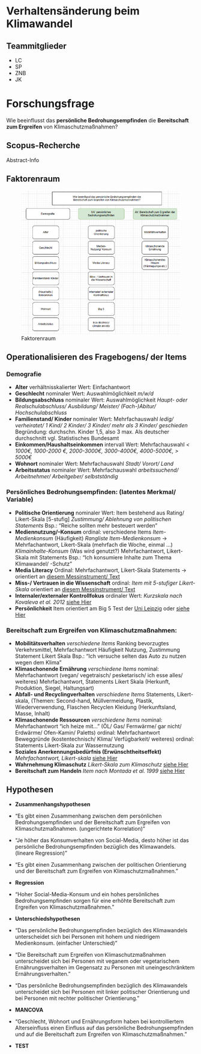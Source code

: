 # Verhaltensänderung beim Klimawandel

## Teammitglieder

-   LC
-   SP
-   ZNB
-   JK

# Forschungsfrage

Wie beeinflusst das **persönliche Bedrohungsempfinden** die
**Bereitschaft zum Ergreifen** von Klimaschutzmaßnahmen?

## Scopus-Recherche

Abstract-Info

## Faktorenraum

<figure>
<img src="README_files/figure-markdown_strict/Faktorenraum4.png"
alt="Faktorenraum" />
<figcaption aria-hidden="true">Faktorenraum</figcaption>
</figure>

## Operationalisieren des Fragebogens/ der Items

### Demografie

-   **Alter** verhältnisskalierter Wert: Einfachantwort
-   **Geschlecht** nominaler Wert: Auswahlmöglichkeit *m/w/d*
-   **Bildungsabschluss** nominaler Wert: Auswahlmöglichkeit *Haupt-
    oder Realschulabschluss/ Ausbildung/ Meister/ (Fach-)Abitur/
    Hochschulabschluss*
-   **Familienstand/ Kinder** nominaler Wert: Mehrfachauswahl *ledig/
    verheiratet/ 1 Kind/ 2 Kinder/ 3 Kinder/ mehr als 3 Kinder/
    geschieden* Begründung: durchschn. Kinder 1,5, also 3 max. Als
    deutscher durchschnitt vgl. Statistisches Bundesamt
-   **Einkommen/Haushaltseinkommen** intervall Wert: Mehrfachauswahl
    *&lt; 1000€, 1000-2000 €, 2000-3000€, 3000-4000€, 4000-5000€, &gt;
    5000€*
-   **Wohnort** nominaler Wert: Mehrfachauswahl *Stadt/ Vorort/ Land*
-   **Arbeitsstatus** nominaler Wert: Mehrfachauswahl *arbeitssuchend/
    Arbeitnehmer/ Arbeitgeber/ selbstständig*

### Persönliches Bedrohungsempfinden: (latentes Merkmal/ Variable)

-   **Politische Orientierung** nominaler Wert: Item bestehend aus
    Rating/ Likert-Skala \[5-stufig\] *Zustimmung/ Ablehnung von
    politischen Statements* Bsp.: “Reiche sollten mehr besteuert werden”
-   **Mediennutzung/–Konsum** ordinal: verschiedene Items
    *Item-Medienkonsum* (Häufigkeit) *Rangliste Item-Medienkonsum* -&gt;
    Mehrfachantwort, Likert-Skala (mehrfach die Woche, einmal …)
    *Klimainhalte-Konsum* (Was wird genutzt?) Mehrfachantwort,
    Likert-Skala mit Statements Bsp.: “Ich konsumiere Inhalte zum Thema
    Klimawandel/ -Schutz”
-   **Media Literacy** Ordinal: Mehrfachantwort, Likert-Skala Statements
    -&gt; orientiert an [diesem Messinstrument/
    Text](https://repositorio.ual.pt/bitstream/11144/3873/1/%5BCommunications%5D%20Measuring%20media%20and%20information%20literacy%20skills%20Construction%20of%20a%20test.pdf)
-   **Miss-/ Vertrauen in die Wissenschaft** ordinal: *Item mit
    5-stufiger Likert-Skala* orientiert an [diesem Messinstrument/
    Text](https://www.wissenschaft-im-dialog.de/fileadmin/user_upload/Projekte/Wissenschaftsbarometer/Dokumente_22/Fragebogen_Wissenschaftsbarometer2022_CATI.pdf)
-   **Internaler/externaler Kontrollfokus** ordinaler Wert: *Kurzskala
    nach Kovaleva et al. 2012* [siehe
    Hier](https://www.gesis.org/fileadmin/kurzskalen/working_papers/IE4_Workingpaper.pdf)
-   **Persönlichkeit** Item orientiert am Big 5 Test der [Uni
    Leipzig](https://leipzig-bfi2-60.formr.org/) oder [siehe
    Hier](https://zis.gesis.org/skala/Danner-Rammstedt-Bluemke-Lechner-Berres-Knopf-Soto-John-Die-deutsche-Version-des-Big-Five-Inventory-2-BFI-2)

### Bereitschaft zum Ergreifen von Klimaschutzmaßnahmen:

-   **Mobilitätsverhalten** *verschiedene Items* Ranking bevorzugtes
    Verkehrsmittel, Mehrfachantwort Häufigkeit Nutzung, Zustimmung
    Statement Likert Skala Bsp.: “Ich versuche selten das Auto zu nutzen
    wegen dem Klima”
-   **Klimaschonende Ernährung** *verschiedene Items* nominal:
    Mehrfachantwort (vegan/ vegetraisch/ pesketarisch/ ich esse alles/
    weiteres) Mehrfachantwort, Statements Likert Skala (Herkunft,
    Produktion, Siegel, Haltungsart)
-   **Abfall- und Recyclingverhalten** *verschiedene Items* Statements,
    Likert-skala, (Themen: Second-hand, Müllvermeidung, Plastik,
    Wiederverwendung, Flaschen Recyclen Kleidung (Herkunftsland, Masse,
    Inhalt)
-   **Klimaschonende Ressourcen** *verschiedene Items* nominal:
    Mehrfachantwort “ich heize mit…” (ÖL/ Gas/ Fernwärme/ gar nicht/
    Erdwärme/ Ofen-Kamin/ Paletts) ordinal: Mehrfachantwort Beweggründe
    (kostentechnisch/ Klima/ Verfügbarkeit/ weiteres) ordinal:
    Statements Likert-Skala zur Wassernutzung
-   **Soziales Anerkennungsbedürfnis (Erwünschtheitseffekt)**
    *Mehrfachantwort, Likert-skala* [siehe
    Hier](https://zis.gesis.org/skala/Stock%C3%A9-Bed%C3%BCrfnis-nach-sozialer-Anerkennung)
-   **Wahrnehmung Klimaschutz** *Likert-Skala zum Klimaschutz* [siehe
    Hier](https://zis.gesis.org/skala/Kals-Becker-Montada-Ittner-Trierer-Skalensystem-zum-Umweltschutz)
-   **Bereitschaft zum Handeln** *Item nach Montada et al. 1999* [siehe
    Hier](https://zis.gesis.org/skala/Montada-Kals-Becker-Umweltsch%C3%BCtzende-und-gef%C3%A4hrdende-Engagementbereitschaften)

## Hypothesen

-   **Zusammenhangshypothesen**

-   “Es gibt einen Zusammenhang zwischen dem persönlichen
    Bedrohungsempfinden und der Bereitschaft zum Ergreifen von
    Klimaschutzmaßnahmen. (ungerichtete Korrelation)”

-   “Je höher das Konsumverhalten von Social-Media, desto höher ist das
    persönliche Bedrohungsempfinden bezüglich des Klimawandels. (lineare
    Regression)”

-   “Es gibt einen Zusammenhang zwischen der politischen Orientierung
    und der Bereitschaft zum Ergreifen von Klimaschutzmaßnahmen.”

-   **Regression**

-   “Hoher Social-Media-Konsum und ein hohes persönliches
    Bedrohungsempfinden sorgen für eine erhöhte Bereitschaft zum
    Ergreifen von Klimaschutzmaßnahmen.”

-   **Unterschiedshypothesen**

-   “Das persönliche Bedrohungsempfinden bezüglich des Klimawandels
    unterscheidet sich bei Personen mit hohem und niedrigem
    Medienkonsum. (einfacher Unterschied)”

-   “Die Bereitschaft zum Ergreifen von Klimaschutzmaßnahmen
    unterscheidet sich bei Personen mit veganem oder vegetarischem
    Ernährungsverhalten im Gegensatz zu Personen mit uneingeschränktem
    Ernährungsverhalten.”

-   “Das persönliche Bedrohungsempfinden bezüglich des Klimawandels
    unterscheidet sich bei Personen mit linker politischer Orientierung
    und bei Personen mit rechter politischer Orientierung.”

-   **MANCOVA**

-   “Geschlecht, Wohnort und Ernährungsform haben bei kontrolliertem
    Alterseinfluss einen Einfluss auf das persönliche
    Bedrohungsempfinden und auf die Bereitschaft zum Ergreifen von
    Klimaschutzmaßnahmen.”
 
 -   **TEST**   